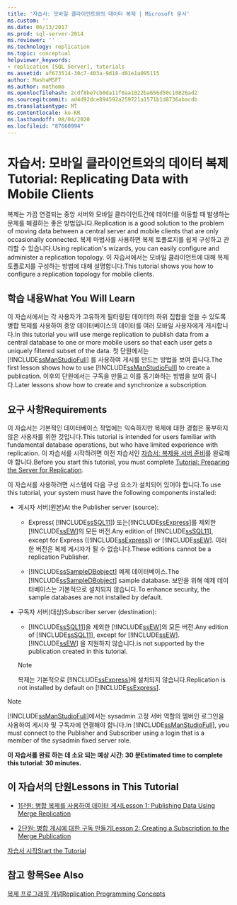 ```yaml
---
title: '자습서: 모바일 클라이언트와의 데이터 복제 | Microsoft 문서'
ms.custom: ''
ms.date: 06/13/2017
ms.prod: sql-server-2014
ms.reviewer: ''
ms.technology: replication
ms.topic: conceptual
helpviewer_keywords:
- replication [SQL Server], tutorials
ms.assetid: af673514-30c7-403a-9d18-d01e1a095115
author: MashaMSFT
ms.author: mathoma
ms.openlocfilehash: 2cdf8be7cb0da11f0aa1022ba656d50c10826ad2
ms.sourcegitcommit: ad4d92dce894592a259721a1571b1d8736abacdb
ms.translationtype: MT
ms.contentlocale: ko-KR
ms.lasthandoff: 08/04/2020
ms.locfileid: "87660994"
---
```

# <a name="tutorial-replicating-data-with-mobile-clients"></a><span data-ttu-id="1de88-102">자습서: 모바일 클라이언트와의 데이터 복제</span><span class="sxs-lookup"><span data-stu-id="1de88-102">Tutorial: Replicating Data with Mobile Clients</span></span>
  <span data-ttu-id="1de88-103">복제는 가끔 연결되는 중앙 서버와 모바일 클라이언트간에 데이터를 이동할 때 발생하는 문제를 해결하는 좋은 방법입니다.</span><span class="sxs-lookup"><span data-stu-id="1de88-103">Replication is a good solution to the problem of moving data between a central server and mobile clients that are only occasionally connected.</span></span> <span data-ttu-id="1de88-104">복제 마법사를 사용하면 복제 토폴로지를 쉽게 구성하고 관리할 수 있습니다.</span><span class="sxs-lookup"><span data-stu-id="1de88-104">Using replication's wizards, you can easily configure and administer a replication topology.</span></span> <span data-ttu-id="1de88-105">이 자습서에서는 모바일 클라이언트에 대해 복제 토폴로지를 구성하는 방법에 대해 설명합니다.</span><span class="sxs-lookup"><span data-stu-id="1de88-105">This tutorial shows you how to configure a replication topology for mobile clients.</span></span>  
  
## <a name="what-you-will-learn"></a><span data-ttu-id="1de88-106">학습 내용</span><span class="sxs-lookup"><span data-stu-id="1de88-106">What You Will Learn</span></span>  
 <span data-ttu-id="1de88-107">이 자습서에서는 각 사용자가 고유하게 필터링된 데이터의 하위 집합을 얻을 수 있도록 병합 복제를 사용하여 중앙 데이터베이스의 데이터를 여러 모바일 사용자에게 게시합니다.</span><span class="sxs-lookup"><span data-stu-id="1de88-107">In this tutorial you will use merge replication to publish data from a central database to one or more mobile users so that each user gets a uniquely filtered subset of the data.</span></span> <span data-ttu-id="1de88-108">첫 단원에서는 [!INCLUDE[ssManStudioFull](../../includes/ssmanstudiofull-md.md)] 를 사용하여 게시를 만드는 방법을 보여 줍니다.</span><span class="sxs-lookup"><span data-stu-id="1de88-108">The first lesson shows how to use [!INCLUDE[ssManStudioFull](../../includes/ssmanstudiofull-md.md)] to create a publication.</span></span> <span data-ttu-id="1de88-109">이후의 단원에서는 구독을 만들고 이를 동기화하는 방법을 보여 줍니다.</span><span class="sxs-lookup"><span data-stu-id="1de88-109">Later lessons show how to create and synchronize a subscription.</span></span>  
  
## <a name="requirements"></a><span data-ttu-id="1de88-110">요구 사항</span><span class="sxs-lookup"><span data-stu-id="1de88-110">Requirements</span></span>  
 <span data-ttu-id="1de88-111">이 자습서는 기본적인 데이터베이스 작업에는 익숙하지만 복제에 대한 경험은 풍부하지 않은 사용자를 위한 것입니다.</span><span class="sxs-lookup"><span data-stu-id="1de88-111">This tutorial is intended for users familiar with fundamental database operations, but who have limited experience with replication.</span></span> <span data-ttu-id="1de88-112">이 자습서를 시작하려면 이전 자습서인 [자습서: 복제용 서버 준비](tutorial-preparing-the-server-for-replication.md)를 완료해야 합니다.</span><span class="sxs-lookup"><span data-stu-id="1de88-112">Before you start this tutorial, you must complete [Tutorial: Preparing the Server for Replication](tutorial-preparing-the-server-for-replication.md).</span></span>  
  
 <span data-ttu-id="1de88-113">이 자습서를 사용하려면 시스템에 다음 구성 요소가 설치되어 있어야 합니다.</span><span class="sxs-lookup"><span data-stu-id="1de88-113">To use this tutorial, your system must have the following components installed:</span></span>  
  
-   <span data-ttu-id="1de88-114">게시자 서버(원본)</span><span class="sxs-lookup"><span data-stu-id="1de88-114">At the Publisher server (source):</span></span>  
  
    -   <span data-ttu-id="1de88-115">Express( [!INCLUDE[ssSQL11](../../includes/sssql11-md.md)]) 또는[!INCLUDE[ssExpress](../../includes/ssexpress-md.md)]를 제외한 [!INCLUDE[ssEW](../../includes/ssew-md.md)]의 모든 버전.</span><span class="sxs-lookup"><span data-stu-id="1de88-115">Any edition of [!INCLUDE[ssSQL11](../../includes/sssql11-md.md)], except for Express ([!INCLUDE[ssExpress](../../includes/ssexpress-md.md)]) or [!INCLUDE[ssEW](../../includes/ssew-md.md)].</span></span> <span data-ttu-id="1de88-116">이러한 버전은 복제 게시자가 될 수 없습니다.</span><span class="sxs-lookup"><span data-stu-id="1de88-116">These editions cannot be a replication Publisher.</span></span>  
  
    -   <span data-ttu-id="1de88-117">[!INCLUDE[ssSampleDBobject](../../includes/sssampledbobject-md.md)] 예제 데이터베이스.</span><span class="sxs-lookup"><span data-stu-id="1de88-117">The [!INCLUDE[ssSampleDBobject](../../includes/sssampledbobject-md.md)] sample database.</span></span> <span data-ttu-id="1de88-118">보안을 위해 예제 데이터베이스는 기본적으로 설치되지 않습니다.</span><span class="sxs-lookup"><span data-stu-id="1de88-118">To enhance security, the sample databases are not installed by default.</span></span>  
  
-   <span data-ttu-id="1de88-119">구독자 서버(대상)</span><span class="sxs-lookup"><span data-stu-id="1de88-119">Subscriber server (destination):</span></span>  
  
    -   <span data-ttu-id="1de88-120">[!INCLUDE[ssSQL11](../../includes/sssql11-md.md)]을 제외한 [!INCLUDE[ssEW](../../includes/ssew-md.md)]의 모든 버전.</span><span class="sxs-lookup"><span data-stu-id="1de88-120">Any edition of [!INCLUDE[ssSQL11](../../includes/sssql11-md.md)], except for [!INCLUDE[ssEW](../../includes/ssew-md.md)].</span></span> [!INCLUDE[ssEW](../../includes/ssew-md.md)] <span data-ttu-id="1de88-121">을 지원하지 않습니다.</span><span class="sxs-lookup"><span data-stu-id="1de88-121">is not supported by the publication created in this tutorial.</span></span>  
  
    > [!NOTE]  
    >  <span data-ttu-id="1de88-122">복제는 기본적으로 [!INCLUDE[ssExpress](../../includes/ssexpress-md.md)]에 설치되지 않습니다.</span><span class="sxs-lookup"><span data-stu-id="1de88-122">Replication is not installed by default on [!INCLUDE[ssExpress](../../includes/ssexpress-md.md)].</span></span>  
  
> [!NOTE]  
>  <span data-ttu-id="1de88-123">[!INCLUDE[ssManStudioFull](../../includes/ssmanstudiofull-md.md)]에서는 sysadmin 고정 서버 역할의 멤버인 로그인을 사용하여 게시자 및 구독자에 연결해야 합니다.</span><span class="sxs-lookup"><span data-stu-id="1de88-123">In [!INCLUDE[ssManStudioFull](../../includes/ssmanstudiofull-md.md)], you must connect to the Publisher and Subscriber using a login that is a member of the sysadmin fixed server role.</span></span>  
  
 <span data-ttu-id="1de88-124">**이 자습서를 완료 하는 데 소요 되는 예상 시간: 30 분**</span><span class="sxs-lookup"><span data-stu-id="1de88-124">**Estimated time to complete this tutorial: 30 minutes.**</span></span>  
  
## <a name="lessons-in-this-tutorial"></a><span data-ttu-id="1de88-125">이 자습서의 단원</span><span class="sxs-lookup"><span data-stu-id="1de88-125">Lessons in This Tutorial</span></span>  
  
-   [<span data-ttu-id="1de88-126">1단원: 병합 복제를 사용하여 데이터 게시</span><span class="sxs-lookup"><span data-stu-id="1de88-126">Lesson 1: Publishing Data Using Merge Replication</span></span>](lesson-1-publishing-data-using-merge-replication.md)  
  
-   [<span data-ttu-id="1de88-127">2단원: 병합 게시에 대한 구독 만들기</span><span class="sxs-lookup"><span data-stu-id="1de88-127">Lesson 2: Creating a Subscription to the Merge Publication</span></span>](lesson-2-creating-a-subscription-to-the-merge-publication.md)  
  
 [<span data-ttu-id="1de88-128">자습서 시작</span><span class="sxs-lookup"><span data-stu-id="1de88-128">Start the Tutorial</span></span>](merge/merge-replication.md)  
  
## <a name="see-also"></a><span data-ttu-id="1de88-129">참고 항목</span><span class="sxs-lookup"><span data-stu-id="1de88-129">See Also</span></span>  
 [<span data-ttu-id="1de88-130">복제 프로그래밍 개념</span><span class="sxs-lookup"><span data-stu-id="1de88-130">Replication Programming Concepts</span></span>](concepts/replication-programming-concepts.md)  
  
  
